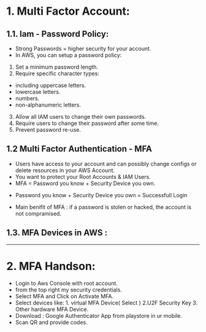 
# 1. Multi Factor Account:

## 1.1. Iam - Password Policy:

+ Strong Passwords = higher security for your account.
+ In AWS, you can setup a password policy:
1. Set a minimum password length.
2. Require specific character types:  
  - including uppercase letters.
  - lowercase letters.
  - numbers.
  - non-alphanumeric letters.
3. Allow all IAM users to change their own passwords.
4. Require users to change their password after some time.
5. Prevent password re-use.


## 1.2 Multi Factor Authentication - MFA

+ Users have access to your account and can possibly change configs or delete resources in your AWS Account.
+ You want to protect your Root Accounts & IAM Users.
+ MFA = Password you know + Security Device you own.

- Password you know + Security Device you own = Successfull Login

+ Main benifit of MFA : if a password is stolen or hacked, the account is not compramised.


## 1.3. MFA Devices in AWS :





_____________________________________________________________________________________________________________________________

# 2. MFA Handson:

+ Login to Aws Console with root account.
+ from the top right my security credentials.
+ Select MFA and Click on Activate MFA.
+ Select devices like: 1. virtual MFA Device( Select ) 2.U2F Security Key 3. Other hardware MFA Device.
+ Download : Google Authenticator App from playstore in ur mobile.
+ Scan QR  and provide codes.

 